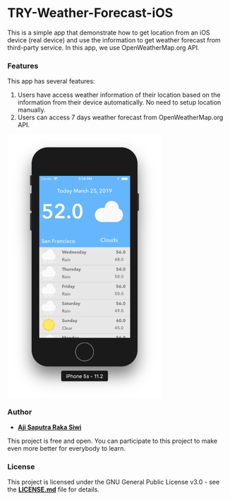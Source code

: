 # **TRY-Weather-Forecast-iOS**
This is a simple app that demonstrate how to get location from an iOS device (real device) and use the information to get weather forecast from third-party service. In this app, we use OpenWeatherMap.org API.

### **Features**
This app has several features:
1. Users have access weather information of their location based on the information from their device automatically. No need to setup location manually.
2. Users can access 7 days weather forecast from OpenWeatherMap.org API.

<img src="https://github.com/Ajisaputrars/TRY-Weather-Forecast-iOS/blob/master/SS1.png" width="350" align="center">


### **Author**

* **[Aji Saputra Raka Siwi][1]**

This project is free and open. You can participate to this project to make even more better for everybody to learn.

### **License**
This project is licensed under the GNU General Public License v3.0 - see the [**LICENSE.md**][2] file for details.

[1]:	https://github.com/Ajisaputrars
[2]:	https://github.com/Ajisaputrars/Submission-2-Football-Match-Schedule-App-Swift-iOS/blob/master/LICENSE
